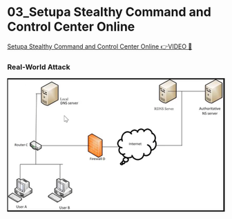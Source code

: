 # 03_Setupa Stealthy Command and Control Center Online

[Setupa Stealthy Command and Control Center Online 👉VIDEO &#128279;](https://codered.eccouncil.org/courseVideo/Kali-for-Penetration-Testers?lessonId=a175133d-b9f7-44c5-88a8-6d3ab5f707d9&finalAssessment=false)

### Real-World Attack

![](img/realworld.png)
